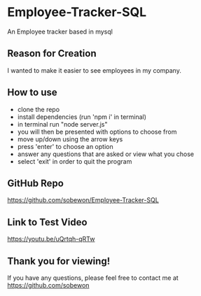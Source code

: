 # Employee-Tracker-SQL
An Employee tracker based in mysql

## Reason for Creation

I wanted to make it easier to see employees in my company.

## How to use
- clone the repo
- install dependencies (run 'npm i' in terminal)
- in terminal run "node server.js"
- you will then be presented with options to choose from
- move up/down using the arrow keys
- press 'enter' to choose an option
- answer any questions that are asked or view what you chose
- select 'exit' in order to quit the program

## GitHub Repo

https://github.com/sobewon/Employee-Tracker-SQL

## Link to Test Video

https://youtu.be/uQrtqh-qRTw

## Thank you for viewing!

If you have any questions, please feel free to contact me at https://github.com/sobewon
